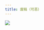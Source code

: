 ```yaml
---
title: 废稿（可恶）
---
```

<imageview
    title="又废了一个" 
    tagline="这堆东西我搞了2天(╯‵□′)╯︵┻━┻"
    :imgprop="[
        {'text': '制作者', 'value': 'Starcloudsea'},
        {'text': '软件', 'value': 'Blender'},
        {'text': '渲染器', 'value': 'Cycles'},
        {'text': '滤镜', 'value': '忘了😅'},
        {'text': '分辨率', 'value': '2160x2160'},
    ]">
    <img src="/Images/docs/Shared/Blogs/MediaLibrary/Images/CD/无标题.png"/>
</imageview>
